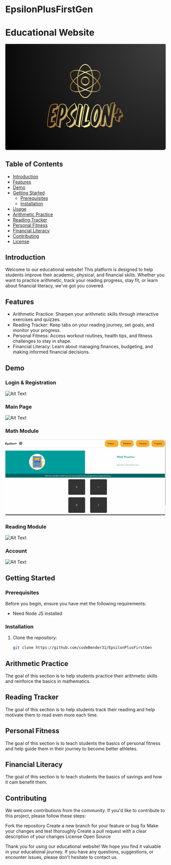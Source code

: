 # EpsilonPlusFirstGen
# Educational Website

![Website Screenshot](https://github.com/codeBender31/EpsilonPlusFirstGen/blob/main/ProjectLogin/EpsilonLogo.PNG)

## Table of Contents

- [Introduction](#introduction)
- [Features](#features)
- [Demo](#demo)
- [Getting Started](#getting-started)
  - [Prerequisites](#prerequisites)
  - [Installation](#installation)
- [Usage](#usage)
- [Arithmetic Practice](#arithmetic-practice)
- [Reading Tracker](#reading-tracker)
- [Personal Fitness](#personal-fitness)
- [Financial Literacy](#financial-literacy)
- [Contributing](#contributing)
- [License](#license)

## Introduction

Welcome to our educational website! This platform is designed to help students improve their academic, physical, and financial skills. Whether you want to practice arithmetic, track your reading progress, stay fit, or learn about financial literacy, we've got you covered.

## Features

- Arithmetic Practice: Sharpen your arithmetic skills through interactive exercises and quizzes.
- Reading Tracker: Keep tabs on your reading journey, set goals, and monitor your progress.
- Personal Fitness: Access workout routines, health tips, and fitness challenges to stay in shape.
- Financial Literacy: Learn about managing finances, budgeting, and making informed financial decisions.

## Demo
### Login & Registration
![Alt Text](https://github.com/codeBender31/EpsilonPlusFirstGen/blob/main/SIteGIFS/Login%26Register.gif)
### Main Page
![Alt Text](https://github.com/codeBender31/EpsilonPlusFirstGen/blob/main/SIteGIFS/MainPage.gif)
### Math Module
![Alt Text](https://github.com/codeBender31/EpsilonPlusFirstGen/blob/main/SIteGIFS/Math.gif)
### Reading Module
![Alt Text](https://github.com/codeBender31/EpsilonPlusFirstGen/blob/main/SIteGIFS/Reading.gif)
### Account
![Alt Text](https://github.com/codeBender31/EpsilonPlusFirstGen/blob/main/SIteGIFS/Account.gif)

## Getting Started

### Prerequisites

Before you begin, ensure you have met the following requirements:

- Need Node JS installed

### Installation

1. Clone the repository:

   ```sh
   git clone https://github.com/codeBender31/EpsilonPlusFirstGen
   

## Arithmetic Practice
The goal of this section is to help students practice their arithmetic skills and reinforce the basics in mathematics. 

## Reading Tracker
The goal of this section is to help students track their readimg and help motivate them to read even more each time. 

## Personal Fitness
The goal of this section is to teach students the basics of personal fitness and help guide them in their journey to become better athletes. 

## Financial Literacy
The goal of this section is to teach students the basics of savings and how it cam benefit them.

## Contributing
We welcome contributions from the community. If you'd like to contribute to this project, please follow these steps:

Fork the repository
Create a new branch for your feature or bug fix
Make your changes and test thoroughly
Create a pull request with a clear description of your changes
License
Open Source

Thank you for using our educational website! We hope you find it valuable in your educational journey. If you have any questions, suggestions, or encounter issues, please don't hesitate to contact us.
